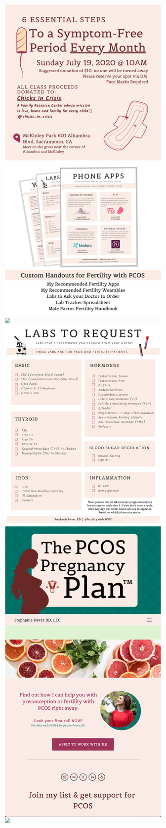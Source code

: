 
<img src="6 Essential Steps to a Symptom-Free Period Every Month (2).png">
<img src="Custom Handouts for Fertility with PCOS.png">
<img src="Instagram Posts I Designed.png">
<img src="Labs to Request Handout.png">
<img src="Offer Image.png">
<img src="Website Screenshot.png">
<img src="readme.md">
